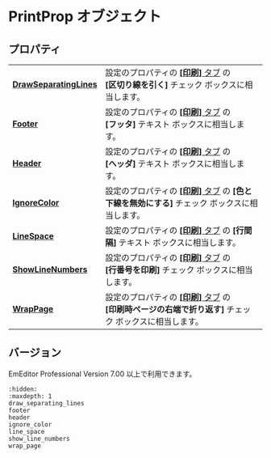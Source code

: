 # PrintProp オブジェクト

## プロパティ

|     |     |
| --- | --- |
| [**DrawSeparatingLines**](draw_separating_lines) | 設定のプロパティの [**\[印刷\]** タブ](../../dlg/properties/print/index) の <br> **\[区切り線を引く\]** チェック ボックスに相当します。 |
| [**Footer**](footer) | 設定のプロパティの [**\[印刷\]** タブ](../../dlg/properties/print/index) の <br> **\[フッタ\]** テキスト ボックスに相当します。 |
| [**Header**](header) | 設定のプロパティの [**\[印刷\]** タブ](../../dlg/properties/print/index) の <br> **\[ヘッダ\]** テキスト ボックスに相当します。 |
| [**IgnoreColor**](ignore_color) | 設定のプロパティの [**\[印刷\]** タブ](../../dlg/properties/print/index) の **\[色と下線を無効にする\]** チェック ボックスに相当します。 |
| [**LineSpace**](line_space) | 設定のプロパティの [**\[印刷\]** タブ](../../dlg/properties/print/index) の **\[行間隔\]** テキスト ボックスに相当します。 |
| [**ShowLineNumbers**](show_line_numbers) | 設定のプロパティの [**\[印刷\]** タブ](../../dlg/properties/print/index) の <br> **\[行番号を印刷\]** チェック ボックスに相当します。 |
| [**WrapPage**](wrap_page) | 設定のプロパティの [**\[印刷\]** タブ](../../dlg/properties/print/index) の <br> **\[印刷時ページの右端で折り返す\]** チェック ボックスに相当します。 |

## バージョン

EmEditor Professional Version 7.00 以上で利用できます。


```{toctree}
:hidden:
:maxdepth: 1
draw_separating_lines
footer
header
ignore_color
line_space
show_line_numbers
wrap_page
```
